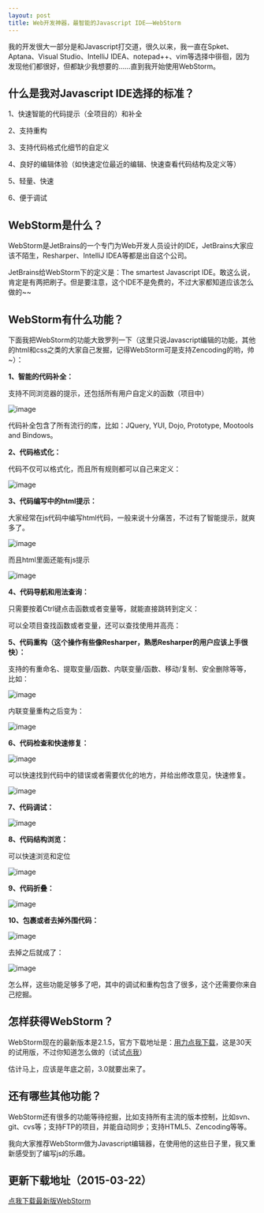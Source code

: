 ```yaml
---
layout: post
title: Web开发神器，最智能的Javascript IDE——WebStorm
---
```


我的开发很大一部分是和Javascript打交道，很久以来，我一直在Spket、Aptana、Visual Studio、IntelliJ IDEA、notepad++、vim等选择中徘徊，因为发现他们都很好，但都缺少我想要的……直到我开始使用WebStorm。

## 什么是我对Javascript IDE选择的标准？

1、快速智能的代码提示（全项目的）和补全

2、支持重构

3、支持代码格式化细节的自定义

4、良好的编辑体验（如快速定位最近的编辑、快速查看代码结构及定义等）

5、轻量、快速

6、便于调试

## WebStorm是什么？

WebStorm是JetBrains的一个专门为Web开发人员设计的IDE，JetBrains大家应该不陌生，Resharper、IntelliJ IDEA等都是出自这个公司。

JetBrains给WebStorm下的定义是：The smartest Javascript IDE。敢这么说，肯定是有两把刷子。但是要注意，这个IDE不是免费的，不过大家都知道应该怎么做的~~

## WebStorm有什么功能？

下面我把WebStorm的功能大致罗列一下（这里只说Javascript编辑的功能，其他的html和css之类的大家自己发掘，记得WebStorm可是支持Zencoding的哟，帅~）：

**1、智能的代码补全：**

支持不同浏览器的提示，还包括所有用户自定义的函数（项目中）

![image](/images/post/20111115JS_DOM_Completion.gif)

代码补全包含了所有流行的库，比如：JQuery, YUI, Dojo, Prototype, Mootools and Bindows。

**2、代码格式化：**

代码不仅可以格式化，而且所有规则都可以自己来定义：

![image](/images/post/20111115JS_code_formatting.gif)

**3、代码编写中的html提示：**

大家经常在js代码中编写html代码，一般来说十分痛苦，不过有了智能提示，就爽多了。

![image](/images/post/20111115html_in_js_2.png)

而且html里面还能有js提示

![image](/images/post/20111115html_in_js_4.png)

**4、代码导航和用法查询：**

只需要按着Ctrl键点击函数或者变量等，就能直接跳转到定义：

可以全项目查找函数或者变量，还可以查找使用并高亮：

**5、代码重构（这个操作有些像Resharper，熟悉Resharper的用户应该上手很快）：**

支持的有重命名、提取变量/函数、内联变量/函数、移动/复制、安全删除等等，比如：

![image](/images/post/20111115js_inline_var_before.png)

内联变量重构之后变为：

![image](/images/post/20111115js_inline_var_after.png)

**6、代码检查和快速修复：**

![image](/images/post/20111115JS_inspection.png)

可以快速找到代码中的错误或者需要优化的地方，并给出修改意见，快速修复。

![image](/images/post/20111115JS_inspection_quick-fix.png)

**7、代码调试：**

![image](/images/post/20111115jsd_toolwindow.png)

**8、代码结构浏览：**

可以快速浏览和定位

![image](/images/post/20111115Structure_view.gif)

**9、代码折叠：**

![image](/images/post/20111115Code_folding_JavaScript.gif)

**10、包裹或者去掉外围代码：**

![image](/images/post/20111115uwrap_js_1.png)

去掉之后就成了：

![image](/images/post/20111115uwrap_js_after.png)

怎么样，这些功能足够多了吧，其中的调试和重构包含了很多，这个还需要你来自己挖掘。

## 怎样获得WebStorm？

WebStorm现在的最新版本是2.1.5，官方下载地址是：[用力点我下载](http://download.jetbrains.com/webide/WebStorm-2.1.5.exe)，这是30天的试用版，不过你知道怎么做的（试试[点我](http://www.baidu.com/s?bs=webstorm+%D7%A2%B2%E1%BB%FA&tn=monline_dg&f=8&rsv_bp=2&wd=webstorm+2.1.5)）

估计马上，应该是年底之前，3.0就要出来了。

## 还有哪些其他功能？

WebStorm还有很多的功能等待挖掘，比如支持所有主流的版本控制，比如svn、git、cvs等；支持FTP的项目，并能自动同步；支持HTML5、Zencoding等等。

我向大家推荐WebStorm做为Javascript编辑器，在使用他的这些日子里，我又重新感受到了编写js的乐趣。

## 更新下载地址（2015-03-22）

[点我下载最新版WebStorm](https://www.jetbrains.com/webstorm/download/)